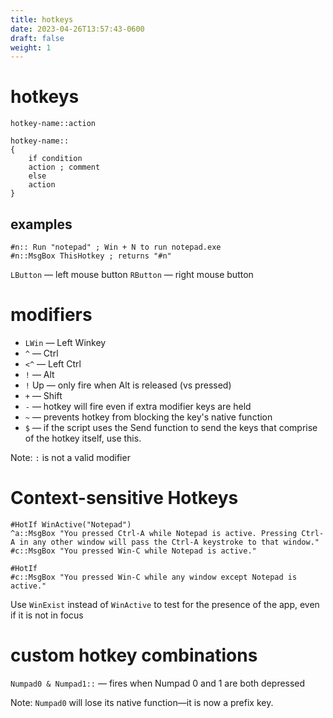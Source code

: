 ```yaml
---
title: hotkeys
date: 2023-04-26T13:57:43-0600
draft: false
weight: 1
---
```


# hotkeys
```autohotkey
hotkey-name::action

hotkey-name::
{
    if condition
    action ; comment
    else
    action
}
```

## examples
```autohotkey
#n:: Run "notepad" ; Win + N to run notepad.exe
#n::MsgBox ThisHotkey ; returns "#n"
```
`LButton` — left mouse button
`RButton` — right mouse button

# modifiers
- `LWin` — Left Winkey  
- `^` — Ctrl  
- `<^` — Left Ctrl  
- `!` — Alt  
- `!` Up — only fire when Alt is released (vs pressed)  
- `+` — Shift  
- `-` — hotkey will fire even if extra modifier keys are held  
- `~` — prevents hotkey from blocking the key's native function  
- `$` — if the script uses the Send function to send the keys that comprise of the hotkey itself, use this.  

Note: `:` is not a valid modifier

# Context-sensitive Hotkeys
```autohotkey
#HotIf WinActive("Notepad")
^a::MsgBox "You pressed Ctrl-A while Notepad is active. Pressing Ctrl-A in any other window will pass the Ctrl-A keystroke to that window."
#c::MsgBox "You pressed Win-C while Notepad is active."

#HotIf
#c::MsgBox "You pressed Win-C while any window except Notepad is active."
```

Use `WinExist` instead of `WinActive` to test for the presence of the app, even if it is not in focus

# custom hotkey combinations
`Numpad0 & Numpad1::` — fires when Numpad 0 and 1 are both depressed

Note: `Numpad0` will lose its native function—it is now a prefix key.

